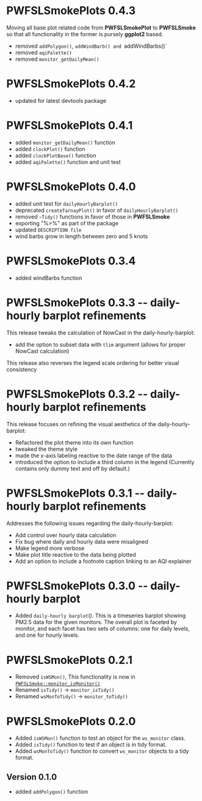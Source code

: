 # PWFSLSmokePlots 0.4.3

Moving all base plot related code from **PWFSLSmokePlot** to **PWFSLSmoke** so
that all functionality in the former is pursely **ggplot2** based.

 * removed `addPolygon()`, `addWindBarb() and `addWindBarbs()`
 * removed `aqiPalette()`
 * removed `monitor_getDailyMean()`

# PWFSLSmokePlots 0.4.2

 * updated for latest devtools package

# PWFSLSmokePlots 0.4.1 

 * added `monitor_getDailyMean()` function
 * added `clockPlot()` function
 * added `clockPlotBase()` function
 * added `aqiPalette()` function and unit test
 
# PWFSLSmokePlots 0.4.0 

 * added unit test for `dailyHourlyBarplot()`
 * deprecated `createTarnayPlot()` in favor of `dailyHourlyBarplot()`
 * removed `~Tidy()` functions in favor of those in **PWFSLSmoke**
 * exporting "%>%" as part of the package
 * updated `DESCRIPTION file` 
 * wind barbs grow in length between zero and 5 knots

# PWFSLSmokePlots 0.3.4 

 * added windBarbs function 

# PWFSLSmokePlots 0.3.3 -- daily-hourly barplot refinements

This release tweaks the calculation of NowCast in the daily-hourly-barplot:

 * add the option to subset data with `tlim` argument (allows for proper NowCast calculation)

This release also reverses the legend scale ordering for better visual consistency

# PWFSLSmokePlots 0.3.2 -- daily-hourly barplot refinements

This release focuses on refining the visual aesthetics of the daily-hourly-barplot:

 * Refactored the plot theme into its own function
 * tweaked the theme style
 * made the x-axis labeling reactive to the date range of the data
 * introduced the option to include a third column in the legend
(Currently contains only dummy text and off by default.)

# PWFSLSmokePlots 0.3.1 -- daily-hourly barplot refinements

Addresses the following issues regarding the daily-hourly-barplot:

 *  Add control over hourly data calculation
 *  Fix bug where daily and hourly data were misaligned
 *  Make legend more verbose
 *  Make plot title reactive to the data being plotted
 *  Add an option to include a footnote caption linking to an AQI explainer

# PWFSLSmokePlots 0.3.0 -- daily-hourly barplot

 * Added `daily-hourly barplot`(). This is  a 
timeseries barplot showing PM2.5 data for the given monitors. The overall plot 
is faceted by monitor, and each facet has two sets of columns: one for daily 
levels, and one for hourly levels.

# PWFSLSmokePlots 0.2.1

 * Removed `isWSMon()`, This functionality is now in [`PWFSLSmoke::monitor_isMonitor()`](https://github.com/MazamaScience/PWFSLSmoke/blob/master/R/monitor_isMonitor.R)
 * Renamed `isTidy()` -> `monitor_isTidy()`
 * Renamed `wsMonToTidy()` -> `monitor_toTidy()`

# PWFSLSmokePlots 0.2.0

 * Added `isWSMon()` function to test an object for the `ws_monitor` class.
 * Added `isTidy()` function to test if an object is in tidy format.
 * Added `wsMonToTidy()` function to convert `ws_monitor` objects to a tidy format.

## Version 0.1.0

 * added `addPolygon()` function


